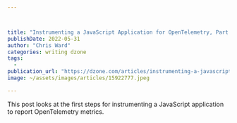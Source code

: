 ```yaml
---



title: "Instrumenting a JavaScript Application for OpenTelemetry, Part 1- Setup"
publishDate: 2022-05-31
author: "Chris Ward"
categories: writing dzone
tags: 
  - 
publication_url: "https://dzone.com/articles/instrumenting-a-javascript-application-for-opentel"
image: ~/assets/images/articles/15922777.jpeg

---
```

This post looks at the first steps for instrumenting a JavaScript application to report OpenTelemetry metrics.

